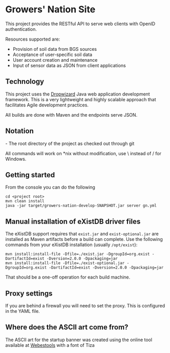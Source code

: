 # Growers' Nation Site

This project provides the RESTful API to serve web clients with OpenID authentication.

Resources supported are:

* Provision of soil data from BGS sources
* Acceptance of user-specific soil data
* User account creation and maintenance
* Input of sensor data as JSON from client applications

## Technology

This project uses the [Dropwizard](http://dropwizard.codahale.com) Java web application development framework. 
This is a very lightweight and highly scalable approach that facilitates Agile development practices.

All builds are done with Maven and the endpoints serve JSON. 

## Notation

<project root> - The root directory of the project as checked out through git

All commands will work on *nix without modification, use \ instead of / for Windows.

## Getting started

From the console you can do the following

    cd <project root>
    mvn clean install
    java -jar target/growers-nation-develop-SNAPSHOT.jar server gn.yml

## Manual installation of eXistDB driver files

The eXistDB support requires that `exist.jar` and `exist-optional.jar` are installed as Maven artifacts before a 
build can complete. Use the following commands from your eXistDB installation (usually `/opt/exist`):

    mvn install:install-file -Dfile=./exist.jar -DgroupId=org.exist -DartifactId=exist -Dversion=2.0.0 -Dpackaging=jar
    mvn install:install-file -Dfile=./exist-optional.jar -DgroupId=org.exist -DartifactId=exist -Dversion=2.0.0 -Dpackaging=jar

That should be a one-off operation for each build machine.

## Proxy settings

If you are behind a firewall you will need to set the proxy. This is configured in the YAML file.

## Where does the ASCII art come from?

The ASCII art for the startup banner was created using the online tool available at
[Webestools](http://www.webestools.com/ascii-text-generator-ascii-art-code-online-txt2ascii-text2ascii-maker-free-text-to-ascii-converter.html)
with a font of Tiza
